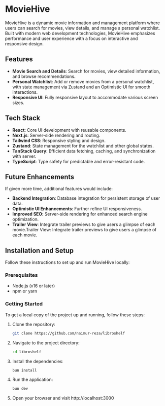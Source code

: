 # MovieHive

MovieHive is a dynamic movie information and management platform where users can search for movies, view details, and manage a personal watchlist. Built with modern web development technologies, MovieHive emphasizes performance and user experience with a focus on interactive and responsive design.

## Features

- **Movie Search and Details**: Search for movies, view detailed information, and browse recommendations.
- **Personal Watchlist**: Add or remove movies from a personal watchlist, with state management via Zustand and an Optimistic UI for smooth interactions.
- **Responsive UI**: Fully responsive layout to accommodate various screen sizes.

## Tech Stack

- **React**: Core UI development with reusable components.
- **Next.js**: Server-side rendering and routing.
- **Tailwind CSS**: Responsive styling and design.
- **Zustand**: State management for the watchlist and other global states.
- **TanStack Query**: Efficient data fetching, caching, and synchronization with server.
- **TypeScript**: Type safety for predictable and error-resistant code.

## Future Enhancements

If given more time, additional features would include:

- **Backend Integration**: Database integration for persistent storage of user data.
- **Optimistic UI Enhancements**: Further refine UI responsiveness.
- **Improved SEO**: Server-side rendering for enhanced search engine optimization.
- **Trailer View**: Integrate trailer previews to give users a glimpse of each movie.Trailer View: Integrate trailer previews to give users a glimpse of each movie.

## Installation and Setup

Follow these instructions to set up and run MovieHive locally:

### Prerequisites

- Node.js (v16 or later)
- npm or yarn

### Getting Started

To get a local copy of the project up and running, follow these steps:

1. Clone the repository:
   ```bash
   git clone https://github.com/naimur-reza/libroshelf
   ```
2. Navigate to the project directory:
   ```bash
   cd libroshelf
   ```
3. Install the dependencies:
   ```bash
   bun install
   ```
4. Run the application:
   ```bash
   bun dev
   ```
5. Open your browser and visit http://localhost:3000
